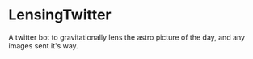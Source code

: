 # LensingTwitter
A twitter bot to gravitationally lens the astro picture of the day, and any images sent it's way.
